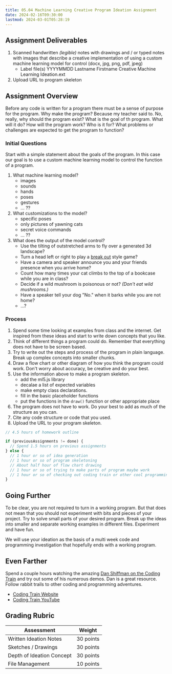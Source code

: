 ```yaml
---
title: 05.04 Machine Learning Creative Program Ideation Assignment
date: 2024-02-16T09:30:00
lastmod: 2024-03-01T05:28:19
---
```


## Assignment Deliverables

1. Scanned handwritten _(legible)_ notes with drawings and / or typed notes with images that describe a creative implementation of using a custom machine learning model for control (docx, jpg, png, pdf, jpeg)
   - Label file(s) YYYYMMDD Lastname Firstname Creative Machine Learning Ideation.ext
2. Upload URL to program skeleton

## Assignment Overview

Before any code is written for a program there must be a sense of purpose for the program. Why make the program? Because my teacher said to. No, really, why should the program exist? What is the goal of th program. What will it do? How will the program work? Who is it for? What problems or challenges are expected to get the program to function?

### Initial Questions

Start with a simple statement about the goals of the program. In this case our goal is to use a custom machine learning model to control the function of a program.

1. What machine learning model?
   - images
   - sounds
   - hands
   - poses
   - gestures
   - ... ??
2. What customizations to the model?
   - specific poses
   - only pictures of yawning cats
   - secret voice commands
   - ... ??
3. What does the output of the model control?
   - Use the tilting of outstretched arms to fly over a generated 3d landscape?
   - Turn a head left or right to play a [break out](<https://en.wikipedia.org/wiki/Breakout_(video_game)>) style game?
   - Have a camera and speaker announce you and your friends presence when you arrive home?
   - Count how many times your cat climbs to the top of a bookcase while you are in class?
   - Decide if a wild mushroom is poisonous or not? _(Don't eat wild mushrooms.)_
   - Have a speaker tell your dog "No." when it barks while you are not home?
   - ...?

### Process

1. Spend some time looking at examples from class and the internet. Get inspired from these ideas and start to write down concepts that you like.
2. Think of different things a program could do. Remember that everything does not have to be screen based.
3. Try to write out the steps and process of the program in plain language. Break up complex concepts into smaller chunks.
4. Draw a flow chart or other diagram of how you think the program could work. Don't worry about accuracy, be creative and do your best.
5. Use the information above to make a program skeleton.
   - add the ml5.js library
   - decalae a list of expected variables
   - make empty class declarations.
   - fill in the basic placeholder functions
   - put the functions in the `draw()` function or other appropriate place
6. The program does not have to work. Do your best to add as much of the structure as you can.
7. Cite any code structure or code that you used.
8. Upload the URL to your program skeleton.

```js
// 4.5 hours of homework outline

if (previousAssignments != done) {
  // Spend 1.5 hours on previous assignments
} else {
  // 1 hour or so of idea generation
  // 1 hour or so of program skeletoning
  // About half hour of flow chart drawing
  // 1 hour or so of trying to make parts of program maybe work
  // 1 hour or so of checking out coding train or other cool programming thing online
}
```

## Going Further

To be clear, you are not required to turn in a working program. But that does not mean that you should not experiment with bits and pieces of your project. Try to solve small parts of your desired program. Break up the ideas into smaller and separate working examples in different files. Experiment and have fun.

We will use your ideation as the basis of a multi week code and programming investigation that hopefully ends with a working program.

## Even Farther

Spend a couple hours watching the amazing [Dan Shiffman on the Coding Train](https://www.youtube.com/channel/UCvjgXvBlbQiydffZU7m1_aw) and try out some of his numerous demos. Dan is a great resource. Follow rabbit trails to other coding and programming adventures.

- [Coding Train Website](https://thecodingtrain.com/)
- [Coding Train YouTube](https://www.youtube.com/channel/UCvjgXvBlbQiydffZU7m1_aw)

## Grading Rubric

<div class="responsive-table-markdown">

| Assessment                | Weight    |
| ------------------------- | --------- |
| Written Ideation Notes    | 30 points |
| Sketches / Drawings       | 30 points |
| Depth of Ideation Concept | 30 points |
| File Management           | 10 points |

</div>

